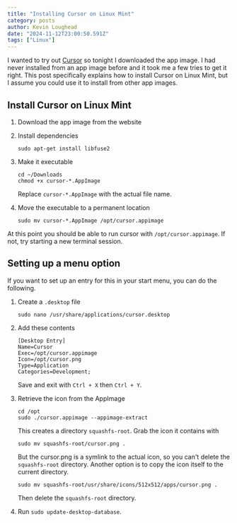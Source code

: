 ```yaml
---
title: "Installing Cursor on Linux Mint"
category: posts
author: Kevin Loughead
date: "2024-11-12T23:00:50.591Z"
tags: ["Linux"]
---
```


I wanted to try out [Cursor](https://www.cursor.com/) so tonight I downloaded the app image. I had never installed from an app image before and it took me a few tries to get it right. This post specifically explains how to install Cursor on Linux Mint, but I assume you could use it to install from other app images.

## Install Cursor on Linux Mint

1. Download the app image from the website
2. Install dependencies

   ```plain
   sudo apt-get install libfuse2
   ```

3. Make it executable

   ```plain
   cd ~/Downloads
   chmod +x cursor-*.AppImage
   ```

   Replace `cursor-*.AppImage` with the actual file name.

4. Move the executable to a permanent location

   ```plain
   sudo mv cursor-*.AppImage /opt/cursor.appimage
   ```

At this point you should be able to run cursor with `/opt/cursor.appimage`. If not, try starting a new terminal session.

## Setting up a menu option

If you want to set up an entry for this in your start menu, you can do the following.

1. Create a `.desktop` file

   ```plain
   sudo nano /usr/share/applications/cursor.desktop
   ```

2. Add these contents

   ```plain
   [Desktop Entry]
   Name=Cursor
   Exec=/opt/cursor.appimage
   Icon=/opt/cursor.png
   Type=Application
   Categories=Development;
   ```

   Save and exit with `Ctrl + X` then `Ctrl + Y`.

3. Retrieve the icon from the AppImage

   ```plain
   cd /opt
   sudo ./cursor.appimage --appimage-extract
   ```

   This creates a directory `squashfs-root`. Grab the icon it contains with

   ```plain
   sudo mv squashfs-root/cursor.png .
   ```

   But the cursor.png is a symlink to the actual icon, so you can't delete the `squashfs-root` directory. Another option is to copy the icon itself to the current directory.

   ```plain
   sudo mv squashfs-root/usr/share/icons/512x512/apps/cursor.png .
   ```

   Then delete the `squashfs-root` directory.

4. Run `sudo update-desktop-database`.
